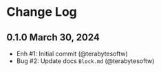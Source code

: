 # Change Log

## 0.1.0 March 30, 2024

- Enh #1: Initial commit (@terabytesoftw)
- Bug #2: Update docs `Block.md` (@terabytesoftw)
